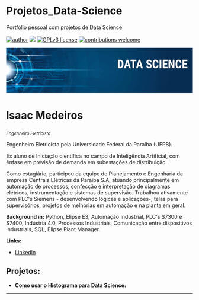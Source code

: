 # Projetos_Data-Science
Portfólio pessoal com projetos de Data Science


[![author](https://img.shields.io/badge/author-isaacmedeiros-red.svg)](https://www.linkedin.com/in/isaac-medeiros-a67b28185) [![](https://img.shields.io/badge/python-3.7+-blue.svg)](https://www.python.org/downloads/release/python-365/) [![GPLv3 license](https://img.shields.io/badge/License-GPLv3-blue.svg)](http://perso.crans.org/besson/LICENSE.html) [![contributions welcome](https://img.shields.io/badge/contributions-welcome-brightgreen.svg?style=flat)](https://github.com/carlosfab/data_science/issues)

<p align="center">
  <img src="banner.png" >
</p>

# Isaac Medeiros
<sub>*Engenheiro Eletricista*</sub>

Engenheiro Eletricista pela Universidade Federal da Paraíba (UFPB).

Ex aluno de Iniciação científica no campo de Inteligência Artificial, com ênfase em previsão de demanda em subestações de distribuição.

Como estagiário, participou da equipe de Planejamento e Engenharia da empresa Centrais Elétricas da Paraíba S.A, atuando principalmente em automação de processos, confecção e interpretação de diagramas elétricos, instrumentação e sistemas de supervisão. Trabalhou ativamente com PLC's Siemens - desenvolvendo lógicas e aplicações-, telas para supervisórios, projetos de melhorias em automação e na planta em geral.

**Background in:** Python, Elipse E3, Automação Industrial, PLC's S7300 e S7400, Indústria 4.0, Processos Industriais, Comunicação entre dispositivos industriais, SQL, Elipse Plant Manager.

**Links:**
* [LinkedIn](https://www.linkedin.com/in/isaac-medeiros-a67b28185)



## Projetos:


* **Como usar o Histograma para Data Science:** 


---




